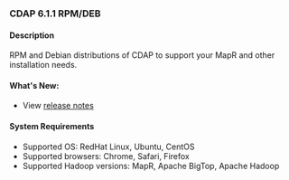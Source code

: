 ### CDAP 6.1.1 RPM/DEB

#### Description

RPM and Debian distributions of CDAP to support your MapR and other installation needs.

#### What's New:

* View [release notes](https://docs.cdap.io/cdap/6.1.1/en/reference-manual/release-notes.html#release-6-1-1)

#### System Requirements

* Supported OS: RedHat Linux, Ubuntu, CentOS
* Supported browsers: Chrome, Safari, Firefox
* Supported Hadoop versions: MapR, Apache BigTop, Apache Hadoop
